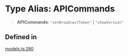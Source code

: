 # Type Alias: APICommands

> **APICommands**: `"setBroadcastToken"` \| `"showVersion"`

## Defined in

[models.ts:280](https://github.com/live-codes/livecodes/blob/870dbc3ade068368e560b53c5658cb1fbf40ada3/src/sdk/models.ts#L280)
